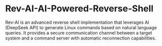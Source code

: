 # Rev-AI-AI-Powered-Reverse-Shell
Rev-AI is an advanced reverse shell implementation that leverages AI (DeepSeek API) to generate Linux commands based on natural language queries. It provides a secure communication channel between a target system and a command server with automatic reconnection capabilities.
